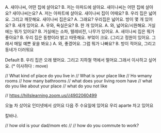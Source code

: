 A. 새이나씨, 어떤 집에 살아요?
B. 저는 아파드에 살아요. 
   새이나씨는 어떤 집에 살아요? 새이나씨는요?
A. 저는 아파트에 살아요. 새이나씨 집이 어때요?
B. 우리 집은 넓어요. 그리고 깨끗해요. 새이나씨 집은요?
A. 그래요? 우리집은 넓어요. 방이 몇 개 있어요?
B. 새개 있어요.
A. 우와, 욕실은요?
B. 한 개 있어요.
A. 와, 넓어요/시원해요. 거실에는 뭐가 있어요?
B. 거실에는 소파, 텔레비전, 나무가 있어요.
A. 새이나씨 집은 뭐가 좋아요?
B. 우리 집은 동향이라 밝고 따뜻해요. 부엌이 크요. (그리고 정원이 있어요. 그래서 매일 예쁜 꽃을 봐요.)
A. 와, 좋겠어요. 그럼 뭐가 나빠요?
B. 방이 적어요, 그리고 동네가 더러워요


Default
B. 우리 집은 오래 됐어요. 그리고 지하철 역에서 멀어요.그래서 이사하고 싶어요.         (* 이사하다 : move)

// What kind of place do you live in
// What is your place like
// Ho wmany rooms
// how many bathrooms
// what does your living room have
// what do you like about your place
// what do you not like

// https://hillslearning.zoom.us/j/4902060499 

오늘 차 샀어요
인터넷에서 샀어요
다음 주 수요일에 있어요
우리 aparte 차고 있어요

칼바나.

// how old is your dad/mom etc
// 
// how do you commute to work?